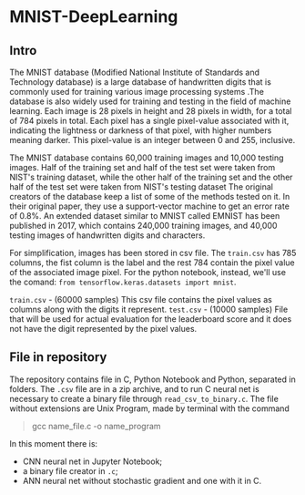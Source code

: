 # MNIST-DeepLearning

## Intro 

The MNIST database (Modified National Institute of Standards and Technology database) is a large database of handwritten digits that is commonly used for training various image processing systems .The database is also widely used for training and testing in the field of machine learning. Each image is 28 pixels in height and 28 pixels in width, for a total of 784 pixels in total. Each pixel has a single pixel-value associated with it, indicating the lightness or darkness of that pixel, with higher numbers meaning darker. This pixel-value is an integer between 0 and 255, inclusive.

The MNIST database contains 60,000 training images and 10,000 testing images. Half of the training set and half of the test set were taken from NIST's training dataset, while the other half of the training set and the other half of the test set were taken from NIST's testing dataset The original creators of the database keep a list of some of the methods tested on it. In their original paper, they use a support-vector machine to get an error rate of 0.8%. An extended dataset similar to MNIST called EMNIST has been published in 2017, which contains 240,000 training images, and 40,000 testing images of handwritten digits and characters.

For simplification, images has been stored in csv file. The `train.csv` has 785 columns, the fist column is the label and the rest 784 contain the pixel value of the associated image pixel. For the python notebook, instead, we'll use the comand: `from tensorflow.keras.datasets import mnist`.

`train.csv` - (60000 samples) This csv file contains the pixel values as columns along with the digits it represent.
`test.csv` - (10000 samples) File that will be used for actual evaluation for the leaderboard score and it does not have the digit represented by the pixel values.

## File in repository 

The repository contains file in C, Python Notebook and Python, separated in folders. The `.csv` file are in a zip archive, and to run C neural net is necessary to create a binary file through `read_csv_to_binary.c`. The file without extensions are Unix Program, made by terminal with the command 

> gcc name_file.c -o name_program 

In this moment there is:

* CNN neural net in Jupyter Notebook;
* a binary file creator in `.c`;
* ANN neural net without stochastic gradient and one with it in C. 
